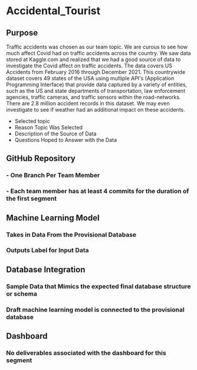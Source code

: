# Accidental_Tourist
## Purpose 
Traffic accidents was chosen as our team topic. We are curous to see how much affect Covid had on traffic accidents across the country.  We saw data stored at Kaggle.com and realized that we had a good source of data to investigate the Covid affect on traffic accidents. The data covers US Accidents from February 2016 through December 2021. This countrywide dataset covers 49 states of the USA using multiple API's (Application Programming Interface) that provide data captured by a variety of entities, such as the US and state departments of transportation, law enforcement agencies, traffic cameras, and traffic sensors within the road-networks.  There are 2.8 million accident records in this dataset. We may even investigate to see if weather had an additional impact on these accidents.
- Selected topic
- Reason Topic Was Selected
- Description of the Source of Data
- Questions Hoped to Answer with the Data
## GitHub Repository
### - One Branch Per Team Member
### - Each team member has at least 4 commits for the duration of the first segment
## Machine Learning Model
### Takes in Data From the Provisional Database
### Outputs Label for Input Data
## Database Integration
### Sample Data that Mimics the expected final database structure or schema
### Draft machine learning model is connected to the provisional database
## Dashboard
### No deliverables associated with the dashboard for this segment

